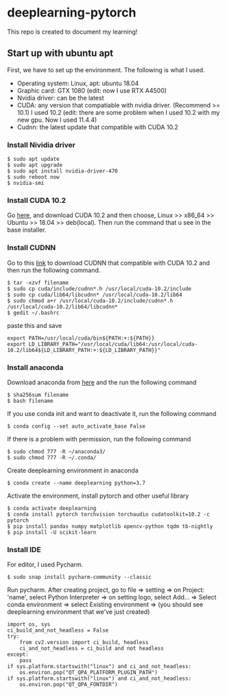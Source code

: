 # deeplearning-pytorch
This repo is created to document my learning!
## Start up with ubuntu apt
First, we have to set up the environment. The following is what I used.
- Operating system: Linux, apt: ubuntu 18.04
- Graphic card: GTX 1080 (edit: now I use RTX A4500)
- Nvidia driver: can be the latest
- CUDA: any version that compatiable with nvidia driver. (Recommend >= 10.1) I used 10.2 (edit: there are some problem when I used 10.2 with my new gpu. Now I used 11.4.4)
- Cudnn: the latest update that compatible with CUDA 10.2

### Install Nividia driver

```
$ sudo apt update
$ sudo apt upgrade
$ sudo apt install nvidia-driver-470
$ sudo reboot now
$ nvidia-smi
```
### Install CUDA 10.2
Go [here](https://developer.nvidia.com/cuda-downloads), and download CUDA 10.2 and then choose, Linux >> x86_64 >> Ubuntu >> 18.04 >> deb(local). Then run the command that u see in the base installer.
### Install CUDNN
Go to this [link](https://developer.nvidia.com/cudnn) to download CUDNN that compatible with CUDA 10.2 and then run the following command.
```
$ tar -xzvf filename
$ sudo cp cuda/include/cudnn*.h /usr/local/cuda-10.2/include
$ sudo cp cuda/lib64/libcudnn* /usr/local/cuda-10.2/lib64
$ sudo chmod a+r /usr/local/cuda-10.2/include/cudnn*.h /usr/local/cuda-10.2/lib64/libcudnn*
$ gedit ~/.bashrc
```
paste this and save
```
export PATH=/usr/local/cuda/bin${PATH:+:${PATH}}
export LD_LIBRARY_PATH="/usr/local/cuda/lib64:/usr/local/cuda-10.2/lib64${LD_LIBRARY_PATH:+:${LD_LIBRARY_PATH}}"
```
### Install anaconda
Download anaconda from [here](https://www.anaconda.com/products/individual#linux) and the run the following command
```
$ sha256sum filename
$ bash filename
```
If you use conda init and want to deactivate it, run the following command
```
$ conda config --set auto_activate_base False
```
If there is a problem with permission, run the following command
```
$ sudo chmod 777 -R ~/anaconda3/
$ sudo chmod 777 -R ~/.conda/
```
Create deeplearning environment in anaconda
```
$ conda create --name deeplearning python=3.7
```
Activate the environment, install pytorch and other useful library
```
$ conda activate deeplearning
$ conda install pytorch torchvision torchaudio cudatoolkit=10.2 -c pytorch
$ pip install pandas numpy matplotlib opencv-python tqdm tb-nightly
$ pip install -U scikit-learn
```
### Install IDE
For editor, I used Pycharm.
```
$ sudo snap install pycharm-community --classic
```
Run pycharm. After creating project, go to file => setting => on Project: 'name', select Python Interpreter => on setting logo, select Add... => Select conda environment => select Existing environment => (you should see deeplearning environment that we've just created)

```
import os, sys
ci_build_and_not_headless = False
try:
    from cv2.version import ci_build, headless
    ci_and_not_headless = ci_build and not headless
except:
    pass
if sys.platform.startswith("linux") and ci_and_not_headless:
    os.environ.pop("QT_QPA_PLATFORM_PLUGIN_PATH")
if sys.platform.startswith("linux") and ci_and_not_headless:
    os.environ.pop("QT_QPA_FONTDIR")
```
